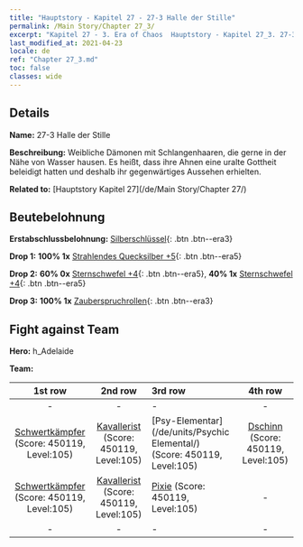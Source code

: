 ```yaml
---
title: "Hauptstory - Kapitel 27 - 27-3 Halle der Stille"
permalink: /Main Story/Chapter 27_3/
excerpt: "Kapitel 27 - 3. Era of Chaos  Hauptstory - Kapitel 27_3. 27-3 Halle der Stille"
last_modified_at: 2021-04-23
locale: de
ref: "Chapter 27_3.md"
toc: false
classes: wide
---
```


## Details

 **Name:** 27-3 Halle der Stille

 **Beschreibung:** Weibliche Dämonen mit Schlangenhaaren, die gerne in der Nähe von Wasser hausen. Es heißt, dass ihre Ahnen eine uralte Gottheit beleidigt hatten und deshalb ihr gegenwärtiges Aussehen erhielten.

 **Related to:** [Hauptstory Kapitel 27](/de/Main Story/Chapter 27/)

## Beutebelohnung

 **Erstabschlussbelohnung:** [Silberschlüssel](/ItemsDE/con_693/){: .btn .btn--era3}

 **Drop 1:** **100% 1x** [Strahlendes Quecksilber +5](/ItemsDE/mat_98/){: .btn .btn--era5}

 **Drop 2:** **60% 0x** [Sternschwefel +4](/ItemsDE/mat_92/){: .btn .btn--era5}, **40% 1x** [Sternschwefel +4](/ItemsDE/mat_92/){: .btn .btn--era5}

 **Drop 3:** **100% 1x** [Zauberspruchrollen](/ItemsDE/con_694/){: .btn .btn--era3}


## Fight against Team
 **Hero:** h_Adelaide

 **Team:**


  | 1st row | 2nd row | 3rd row | 4th row |
  |:----:|:----:|:----|:----:|
  | - | - | - | - |
  | [Schwertkämpfer](/de/units/Swordsman/) (Score: 450119, Level:105)  | [Kavallerist](/de/units/Cavalier/) (Score: 450119, Level:105)  | [Psy-Elementar](/de/units/Psychic Elemental/) (Score: 450119, Level:105)  | [Dschinn](/de/units/Genie/) (Score: 450119, Level:105)  |
  | [Schwertkämpfer](/de/units/Swordsman/) (Score: 450119, Level:105)  | [Kavallerist](/de/units/Cavalier/) (Score: 450119, Level:105)  | [Pixie](/de/units/Sprite/) (Score: 450119, Level:105)  | - |
  | - | - | - | - |



